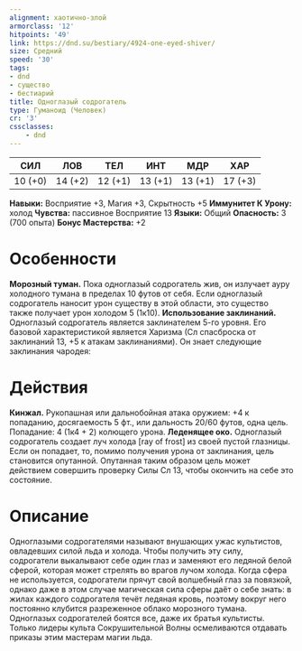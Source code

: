 ```yaml
---
alignment: хаотично-злой
armorclass: '12'
hitpoints: '49'
link: https://dnd.su/bestiary/4924-one-eyed-shiver/
size: Средний
speed: '30'
tags:
- dnd
- существо
- бестиарий
title: Одноглазый содрогатель
type: Гуманоид (Человек)
cr: '3'
cssclasses:
    - dnd
---
```



| СИЛ | ЛОВ | ТЕЛ | ИНТ | МДР | ХАР |
|---|---|---|---|---|---|
| 10 (+0) | 14 (+2) | 12 (+1) | 13 (+1) | 13 (+1) | 17 (+3) |
**Навыки:** Восприятие +3, Магия +3, Скрытность +5
**Иммунитет К Урону:** холод
**Чувства:** пассивное Восприятие 13
**Языки:** Общий
**Опасность:** 3 (700 опыта)
**Бонус Мастерства:** +2


# Особенности
**Морозный туман.** Пока одноглазый содрогатель жив, он излучает ауру холодного тумана в пределах 10 футов от себя. Если одноглазый содрогатель наносит урон существу в этой области, это существо также получает урон холодом 5 (1к10).
**Использование заклинаний.** Одноглазый содрогатель является заклинателем 5-го уровня. Его базовой характеристикой является Харизма (Сл спасброска от заклинаний 13, +5 к атакам заклинаниями). Он знает следующие заклинания чародея:


# Действия
**Кинжал.** Рукопашная или дальнобойная атака оружием: +4 к попаданию, досягаемость 5 фт., или дальность 20/60 футов, одна цель. Попадание:  4 (1к4 + 2) колющего урона.
**Леденящее око.** Одноглазый содрогатель создает луч холода [ray of frost] из своей пустой глазницы. Если он попадает, то, помимо получения урона от заклинания, цель становится опутанной. Опутанная таким образом цель может действием совершить проверку Силы Сл 13, чтобы окончить на себе это состояние.


# Описание
Одноглазыми содрогателями называют внушающих ужас культистов, овладевших силой льда и холода. Чтобы получить эту силу, содрогатели выкалыва­ют себе один глаз и заменяют его ледяной белой сферой, которая может стрелять во врагов лучом холода. Когда сфера не используется, содрогатели прячут свой волшебный глаз за повязкой, однако даже в этом случае магическая сила сферы даёт о себе знать: в жилах каждого содрогателя течёт ледяная кровь, поэтому вокруг него постоянно клу­бится разреженное облако морозного тумана. Одноглазых содрогателей боятся все, даже их братья­ культисты. Только лидеры культа Сокруши­тельной Волны осмеливаются отдавать приказы этим мастерам магии льда.